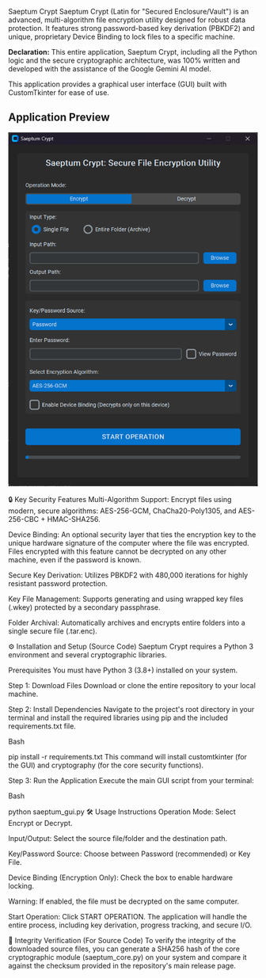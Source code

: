 Saeptum Crypt
Saeptum Crypt (Latin for "Secured Enclosure/Vault") is an advanced, multi-algorithm file encryption utility designed for robust data protection. It features strong password-based key derivation (PBKDF2) and unique, proprietary Device Binding to lock files to a specific machine.

**Declaration:** This entire application, Saeptum Crypt, including all the Python logic and the secure cryptographic architecture, was 100% written and developed with the assistance of the Google Gemini AI model.

This application provides a graphical user interface (GUI) built with CustomTkinter for ease of use.

## Application Preview

![Saeptum Crypt GUI running on Windows](saeptum_gui_preview.png)

🔒 Key Security Features
Multi-Algorithm Support: Encrypt files using modern, secure algorithms: AES-256-GCM, ChaCha20-Poly1305, and AES-256-CBC + HMAC-SHA256.

Device Binding: An optional security layer that ties the encryption key to the unique hardware signature of the computer where the file was encrypted. Files encrypted with this feature cannot be decrypted on any other machine, even if the password is known.

Secure Key Derivation: Utilizes PBKDF2 with 480,000 iterations for highly resistant password protection.

Key File Management: Supports generating and using wrapped key files (.wkey) protected by a secondary passphrase.

Folder Archival: Automatically archives and encrypts entire folders into a single secure file (.tar.enc).

⚙️ Installation and Setup (Source Code)
Saeptum Crypt requires a Python 3 environment and several cryptographic libraries.

Prerequisites
You must have Python 3 (3.8+) installed on your system.

Step 1: Download Files
Download or clone the entire repository to your local machine.

Step 2: Install Dependencies
Navigate to the project's root directory in your terminal and install the required libraries using pip and the included requirements.txt file.

Bash

pip install -r requirements.txt
This command will install customtkinter (for the GUI) and cryptography (for the core security functions).

Step 3: Run the Application
Execute the main GUI script from your terminal:

Bash

python saeptum_gui.py
🛠️ Usage Instructions
Operation Mode: Select Encrypt or Decrypt.

Input/Output: Select the source file/folder and the destination path.

Key/Password Source: Choose between Password (recommended) or Key File.

Device Binding (Encryption Only): Check the box to enable hardware locking.

Warning: If enabled, the file must be decrypted on the same computer.

Start Operation: Click START OPERATION. The application will handle the entire process, including key derivation, progress tracking, and secure I/O.

🤝 Integrity Verification (For Source Code)
To verify the integrity of the downloaded source files, you can generate a SHA256 hash of the core cryptographic module (saeptum_core.py) on your system and compare it against the checksum provided in the repository's main release page.